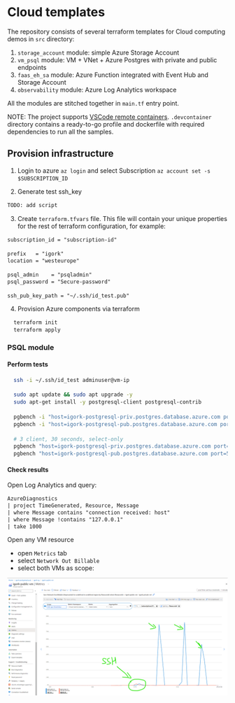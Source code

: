 # Cloud templates

The repository consists of several terraform templates for Cloud computing demos in `src` directory:

1. `storage_account` module: simple Azure Storage Account
2. `vm_psql` module: VM + VNet + Azure Postgres with private and public endpoints
3. `faas_eh_sa` module: Azure Function integrated with Event Hub and Storage Account
4. `observability` module: Azure Log Analytics workspace

All the modules are stitched together in `main.tf` entry point.

NOTE: The project supports [VSCode remote containers](https://code.visualstudio.com/docs/remote/containers). `.devcontainer` directory contains a ready-to-go profile and dockerfile with required dependencies to run all the samples.

## Provision infrastructure

1. Login to azure `az login` and select Subscription `az account set -s $SUBSCRIPTION_ID`

2. Generate test ssh_key

  ```sh
  TODO: add script
  ```

3. Create `terraform.tfvars` file. This file will contain your unique properties for the rest of terraform configuration, for example:

  ```
  subscription_id = "subscription-id"

  prefix   = "igork"
  location = "westeurope"

  psql_admin    = "psqladmin"
  psql_password = "Secure-password"

  ssh_pub_key_path = "~/.ssh/id_test.pub"
  ```

4. Provision Azure components via terraform

  ```sh
    terraform init
    terraform apply
  ```

### PSQL module

<!--
TODO: output public ips
-->

#### Perform tests

```sh
  ssh -i ~/.ssh/id_test adminuser@vm-ip

  sudo apt update && sudo apt upgrade -y
  sudo apt-get install -y postgresql-client postgresql-contrib

  pgbench -i "host=igork-postgresql-priv.postgres.database.azure.com port=5432 dbname=exampledb user=psqladmin@igork-postgresql-priv sslmode=require"
  pgbench -i "host=igork-postgresql-pub.postgres.database.azure.com port=5432 dbname=exampledb user=psqladmin@igork-postgresql-pub sslmode=require"

  # 3 client, 30 seconds, select-only
  pgbench "host=igork-postgresql-priv.postgres.database.azure.com port=5432 dbname=exampledb user=psqladmin@igork-postgresql-priv sslmode=require" -c 3 -T 30 -S
  pgbench "host=igork-postgresql-pub.postgres.database.azure.com port=5432 dbname=exampledb user=psqladmin@igork-postgresql-pub sslmode=require" -c 3 -T 30 -S
```

#### Check results

Open Log Analytics and query:

```kusto
AzureDiagnostics 
| project TimeGenerated, Resource, Message
| where Message contains "connection received: host"
| where Message !contains "127.0.0.1"
| take 1000
```

Open any VM resource
- open `Metrics` tab
- select `Network Out Billable`
- select both VMs as scope:

![PSQL network](files/psql_network.png)
